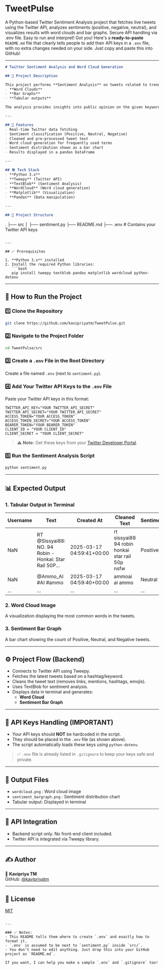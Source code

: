 # TweetPulse
A Python-based Twitter Sentiment Analysis project that fetches live tweets using the Twitter API, analyzes sentiments (positive, negative, neutral), and visualizes results with word clouds and bar graphs. Secure API handling via .env file. Easy to run and interpret!
Got you! Here's a **ready-to-paste** `README.md` file that clearly tells people to add their API keys in a `.env` file, with no extra changes needed on your side. Just copy and paste this into GitHub!

---

```markdown
# Twitter Sentiment Analysis and Word Cloud Generation

## 📌 Project Description

This project performs **Sentiment Analysis** on tweets related to trending topics. It fetches live data from Twitter, analyzes sentiment (positive, neutral, negative), and visualizes the results using:
- **Word Clouds**
- **Bar Graphs**
- **Tabular outputs**

The analysis provides insights into public opinion on the given keywords or hashtags.

---

## 🔧 Features
- Real-time Twitter data fetching
- Sentiment classification (Positive, Neutral, Negative)
- Cleaned and pre-processed tweet text
- Word cloud generation for frequently used terms
- Sentiment distribution shown as a bar chart
- Results displayed in a pandas DataFrame

---

## 🛠️ Tech Stack
- **Python 3.x**
- **Tweepy** (Twitter API)
- **TextBlob** (Sentiment Analysis)
- **WordCloud** (Word cloud generation)
- **Matplotlib** (Visualization)
- **Pandas** (Data manipulation)

---

## 📁 Project Structure

```
.
├── src
│   ├── sentiment.py
├── README.md
├── .env  # Contains your Twitter API keys
```

---

## ✅ Prerequisites

1. **Python 3.x** installed
2. Install the required Python libraries:
   ```bash
   pip install tweepy textblob pandas matplotlib wordcloud python-dotenv
   ```

---

## 🚀 How to Run the Project

### 1️⃣ Clone the Repository
```bash
git clone https://github.com/kavipriyatm/TweetPulse.git

```

### 2️⃣ Navigate to the Project Folder
```bash
cd TweetPulse/src

```

### 3️⃣ Create a `.env` File in the Root Directory
Create a file named `.env` (next to `sentiment.py`).

### 4️⃣ Add Your Twitter API Keys to the `.env` File
Paste your Twitter API keys in this format:

```
TWITTER_API_KEY="YOUR TWITTER_API_SECRET"
TWITTER_API_SECRET="YOUR TWITTER_API_SECRET"
ACCESS_TOKEN="YOUR ACCESS_TOKEN"
ACCESS_TOKEN_SECRET="YOUR ACCESS_TOKEN"
BEARER_TOKEN="YOUR BEARER_TOKEN"
CLIENT_ID = "YOUR CLIENT_ID"
CLIENT_SECRET = "YOUR CLIENT_SECRET"

```

> ⚠️ **Note:** Get these keys from your [Twitter Developer Portal](https://developer.twitter.com/).

### 5️⃣ Run the Sentiment Analysis Script
```bash
python sentiment.py
```

---

## 📊 Expected Output

### 1. **Tabular Output in Terminal**
| Username | Text | Created At | Cleaned Text | Sentiment |
| -------- | ---- | ---------- | ------------ | --------- |
| NaN | RT @Sissyai88: NO. 94 Robin - Honkai: Star Rail 50P... | 2025-03-17 04:59:41+00:00 | rt sissyai88 94 robin honkai star rail 50p nsfw | Positive |
| NaN | @Ammo_AI #AI #ammo | 2025-03-17 04:59:40+00:00 | ammoai ai ammo | Neutral |
| ... | ... | ... | ... | ... |

### 2. **Word Cloud Image**
A visualization displaying the most common words in the tweets.

### 3. **Sentiment Bar Graph**
A bar chart showing the count of Positive, Neutral, and Negative tweets.

---

## ⚙️ Project Flow (Backend)

- Connects to Twitter API using Tweepy.
- Fetches the latest tweets based on a hashtag/keyword.
- Cleans the tweet text (removes links, mentions, hashtags, emojis).
- Uses TextBlob for sentiment analysis.
- Displays data in terminal and generates:
  - **Word Cloud**
  - **Sentiment Bar Graph**

---

## 🔐 API Keys Handling (IMPORTANT)

- Your API keys should **NOT** be hardcoded in the script.
- They should be placed in the `.env` file (as shown above).
- The script automatically loads these keys using `python-dotenv`.

> ✅ `.env` file is already listed in `.gitignore` to keep your keys safe and private.

---

## 📂 Output Files
- `wordcloud.png` : Word cloud image
- `sentiment_bargraph.png` : Sentiment distribution chart
- Tabular output: Displayed in terminal

---

## 🔗 API Integration
- Backend script only. No front-end client included.
- Twitter API is integrated via Tweepy library.

---

## ✍️ Author

👤 **Kavipriya TM**  
GitHub: [@kavipriyatm](https://github.com/kavipriyatm)

---

## 📄 License
[MIT](LICENSE)
```

---

### ✅ Notes:
- This README tells them where to create `.env` and exactly how to format it.
- `.env` is assumed to be next to `sentiment.py` inside `src/`.
- You don't need to edit anything. Just drop this into your GitHub project as `README.md`.

If you want, I can help you make a sample `.env` and `.gitignore` too!
